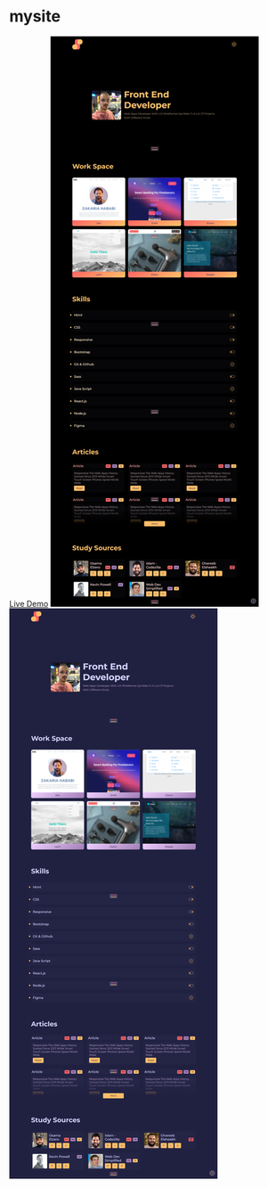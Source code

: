 # mysite
[Live Demo](https://sfwnisme.github.io/mysite/)
![Suggestion](dark.png)
![Main](purple.png)
